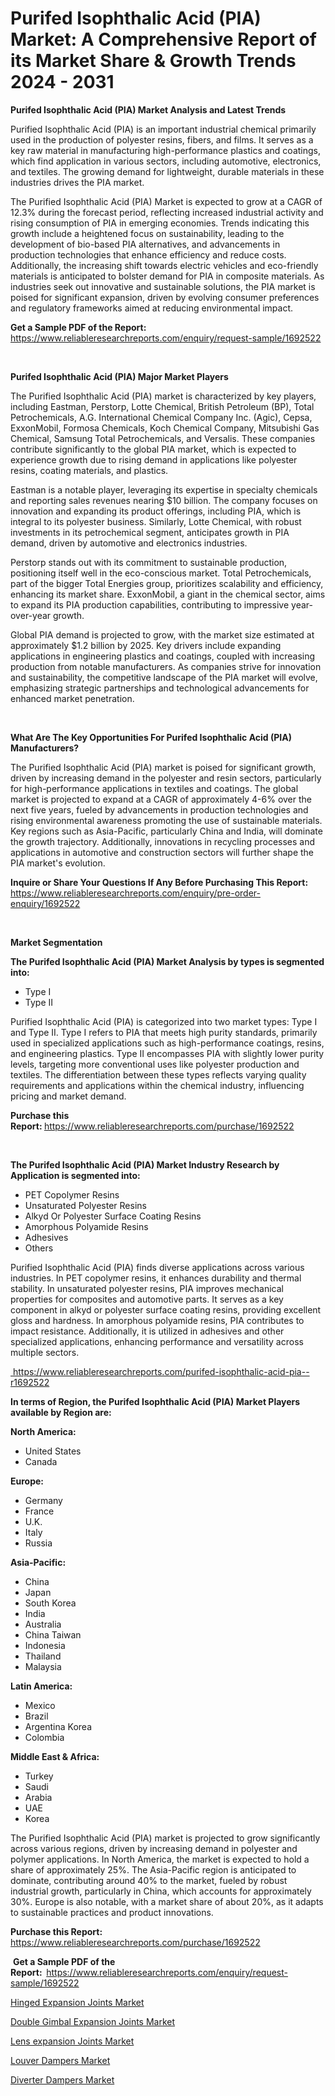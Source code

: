 <p><h1>Purifed Isophthalic Acid (PIA) Market: A Comprehensive Report of its Market Share & Growth Trends 2024 - 2031</h1></p><p><strong>Purifed Isophthalic Acid (PIA) Market Analysis and Latest Trends</strong></p>
<p><p>Purified Isophthalic Acid (PIA) is an important industrial chemical primarily used in the production of polyester resins, fibers, and films. It serves as a key raw material in manufacturing high-performance plastics and coatings, which find application in various sectors, including automotive, electronics, and textiles. The growing demand for lightweight, durable materials in these industries drives the PIA market.</p><p>The Purified Isophthalic Acid (PIA) Market is expected to grow at a CAGR of 12.3% during the forecast period, reflecting increased industrial activity and rising consumption of PIA in emerging economies. Trends indicating this growth include a heightened focus on sustainability, leading to the development of bio-based PIA alternatives, and advancements in production technologies that enhance efficiency and reduce costs. Additionally, the increasing shift towards electric vehicles and eco-friendly materials is anticipated to bolster demand for PIA in composite materials. As industries seek out innovative and sustainable solutions, the PIA market is poised for significant expansion, driven by evolving consumer preferences and regulatory frameworks aimed at reducing environmental impact.</p></p>
<p><strong>Get a Sample PDF of the Report:&nbsp;</strong> <a href="https://www.reliableresearchreports.com/enquiry/request-sample/1692522?utm_campaign=1563&utm_medium=2&utm_source=Github&utm_content=ia&utm_term=20102024&utm_id=purifed-isophthalic-acid-pia">https://www.reliableresearchreports.com/enquiry/request-sample/1692522</a></p>
<p>&nbsp;</p>
<p><strong>Purifed Isophthalic Acid (PIA) Major Market Players</strong></p>
<p><p>The Purified Isophthalic Acid (PIA) market is characterized by key players, including Eastman, Perstorp, Lotte Chemical, British Petroleum (BP), Total Petrochemicals, A.G. International Chemical Company Inc. (Agic), Cepsa, ExxonMobil, Formosa Chemicals, Koch Chemical Company, Mitsubishi Gas Chemical, Samsung Total Petrochemicals, and Versalis. These companies contribute significantly to the global PIA market, which is expected to experience growth due to rising demand in applications like polyester resins, coating materials, and plastics.</p><p>Eastman is a notable player, leveraging its expertise in specialty chemicals and reporting sales revenues nearing $10 billion. The company focuses on innovation and expanding its product offerings, including PIA, which is integral to its polyester business. Similarly, Lotte Chemical, with robust investments in its petrochemical segment, anticipates growth in PIA demand, driven by automotive and electronics industries.</p><p>Perstorp stands out with its commitment to sustainable production, positioning itself well in the eco-conscious market. Total Petrochemicals, part of the bigger Total Energies group, prioritizes scalability and efficiency, enhancing its market share. ExxonMobil, a giant in the chemical sector, aims to expand its PIA production capabilities, contributing to impressive year-over-year growth.</p><p>Global PIA demand is projected to grow, with the market size estimated at approximately $1.2 billion by 2025. Key drivers include expanding applications in engineering plastics and coatings, coupled with increasing production from notable manufacturers. As companies strive for innovation and sustainability, the competitive landscape of the PIA market will evolve, emphasizing strategic partnerships and technological advancements for enhanced market penetration.</p></p>
<p>&nbsp;</p>
<p><strong>What Are The Key Opportunities For Purifed Isophthalic Acid (PIA) Manufacturers?</strong></p>
<p><p>The Purified Isophthalic Acid (PIA) market is poised for significant growth, driven by increasing demand in the polyester and resin sectors, particularly for high-performance applications in textiles and coatings. The global market is projected to expand at a CAGR of approximately 4-6% over the next five years, fueled by advancements in production technologies and rising environmental awareness promoting the use of sustainable materials. Key regions such as Asia-Pacific, particularly China and India, will dominate the growth trajectory. Additionally, innovations in recycling processes and applications in automotive and construction sectors will further shape the PIA market's evolution.</p></p>
<p><strong>Inquire or Share Your Questions If Any Before Purchasing This Report:</strong> <a href="https://www.reliableresearchreports.com/enquiry/pre-order-enquiry/1692522?utm_campaign=1563&utm_medium=2&utm_source=Github&utm_content=ia&utm_term=20102024&utm_id=purifed-isophthalic-acid-pia">https://www.reliableresearchreports.com/enquiry/pre-order-enquiry/1692522</a></p>
<p>&nbsp;</p>
<p><strong>Market Segmentation</strong></p>
<p><strong>The Purifed Isophthalic Acid (PIA) Market Analysis by types is segmented into:</strong></p>
<p><ul><li>Type I</li><li>Type II</li></ul></p>
<p><p>Purified Isophthalic Acid (PIA) is categorized into two market types: Type I and Type II. Type I refers to PIA that meets high purity standards, primarily used in specialized applications such as high-performance coatings, resins, and engineering plastics. Type II encompasses PIA with slightly lower purity levels, targeting more conventional uses like polyester production and textiles. The differentiation between these types reflects varying quality requirements and applications within the chemical industry, influencing pricing and market demand.</p></p>
<p><strong>Purchase this Report:&nbsp;</strong><a href="https://www.reliableresearchreports.com/purchase/1692522?utm_campaign=1563&utm_medium=2&utm_source=Github&utm_content=ia&utm_term=20102024&utm_id=purifed-isophthalic-acid-pia">https://www.reliableresearchreports.com/purchase/1692522</a></p>
<p>&nbsp;</p>
<p><strong>The Purifed Isophthalic Acid (PIA) Market Industry Research by Application is segmented into:</strong></p>
<p><ul><li>PET Copolymer Resins</li><li>Unsaturated Polyester Resins</li><li>Alkyd Or Polyester Surface Coating Resins</li><li>Amorphous Polyamide Resins</li><li>Adhesives</li><li>Others</li></ul></p>
<p><p>Purified Isophthalic Acid (PIA) finds diverse applications across various industries. In PET copolymer resins, it enhances durability and thermal stability. In unsaturated polyester resins, PIA improves mechanical properties for composites and automotive parts. It serves as a key component in alkyd or polyester surface coating resins, providing excellent gloss and hardness. In amorphous polyamide resins, PIA contributes to impact resistance. Additionally, it is utilized in adhesives and other specialized applications, enhancing performance and versatility across multiple sectors.</p></p>
<p><a href="https://www.reliableresearchreports.com/purifed-isophthalic-acid-pia--r1692522?utm_campaign=1563&utm_medium=2&utm_source=Github&utm_content=ia&utm_term=20102024&utm_id=purifed-isophthalic-acid-pia">&nbsp;https://www.reliableresearchreports.com/purifed-isophthalic-acid-pia--r1692522</a></p>
<p><strong>In terms of Region, the Purifed Isophthalic Acid (PIA) Market Players available by Region are:</strong></p>
<p>
    <p> <strong> North America: </strong>
        <ul>
            <li>United States</li>
            <li>Canada</li>
        </ul>
        </p> 
    <p> <strong> Europe: </strong>
        <ul>
            <li>Germany</li>
            <li>France</li>
            <li>U.K.</li>
            <li>Italy</li>
            <li>Russia</li>
        </ul>
        </p> 
    <p> <strong> Asia-Pacific: </strong>
        <ul>
            <li>China</li>
            <li>Japan</li>
            <li>South Korea</li>
            <li>India</li>
            <li>Australia</li>
            <li>China Taiwan</li>
            <li>Indonesia</li>
            <li>Thailand</li>
            <li>Malaysia</li>
        </ul>
        </p> 
    <p> <strong> Latin America: </strong>
        <ul>
            <li>Mexico</li>
            <li>Brazil</li>
            <li>Argentina Korea</li>
            <li>Colombia</li>
        </ul>
        </p> 
    <p> <strong> Middle East & Africa: </strong>
        <ul>
            <li>Turkey</li>
            <li>Saudi</li>
            <li>Arabia</li>
            <li>UAE</li>
            <li>Korea</li>
        </ul>
    </p>
    </p>
<p><p>The Purified Isophthalic Acid (PIA) market is projected to grow significantly across various regions, driven by increasing demand in polyester and polymer applications. In North America, the market is expected to hold a share of approximately 25%. The Asia-Pacific region is anticipated to dominate, contributing around 40% to the market, fueled by robust industrial growth, particularly in China, which accounts for approximately 30%. Europe is also notable, with a market share of about 20%, as it adapts to sustainable practices and product innovations.</p></p>
<p><strong>Purchase this Report: </strong><a href="https://www.reliableresearchreports.com/purchase/1692522?utm_campaign=1563&utm_medium=2&utm_source=Github&utm_content=ia&utm_term=20102024&utm_id=purifed-isophthalic-acid-pia">https://www.reliableresearchreports.com/purchase/1692522</a></p>
<p>&nbsp;<strong>Get a Sample PDF of the Report:&nbsp;&nbsp;</strong><a href="https://www.reliableresearchreports.com/enquiry/request-sample/1692522?utm_campaign=1563&utm_medium=2&utm_source=Github&utm_content=ia&utm_term=20102024&utm_id=purifed-isophthalic-acid-pia">https://www.reliableresearchreports.com/enquiry/request-sample/1692522</a></p>
<p><strong></strong></p>
<p><p><a href="https://www.linkedin.com/pulse/hinged-expansion-joints-market-trends-detailed-study-its-segmentation-w8odc?utm_campaign=1563&utm_medium=2&utm_source=Github&utm_content=ia&utm_term=20102024&utm_id=purifed-isophthalic-acid-pia">Hinged Expansion Joints Market</a></p><p><a href="https://www.linkedin.com/pulse/charting-future-comprehensive-analysis-global-double-gimbal-expansion-o8uxc?utm_campaign=1563&utm_medium=2&utm_source=Github&utm_content=ia&utm_term=20102024&utm_id=purifed-isophthalic-acid-pia">Double Gimbal Expansion Joints Market</a></p><p><a href="https://www.linkedin.com/pulse/consumer-behavior-shifts-lens-expansion-joints-market-demand-l2cdc?utm_campaign=1563&utm_medium=2&utm_source=Github&utm_content=ia&utm_term=20102024&utm_id=purifed-isophthalic-acid-pia">Lens expansion Joints Market</a></p><p><a href="https://www.linkedin.com/pulse/louver-dampers-market-revolution-size-share-emerging-trends-2024-c8ouc?utm_campaign=1563&utm_medium=2&utm_source=Github&utm_content=ia&utm_term=20102024&utm_id=purifed-isophthalic-acid-pia">Louver Dampers Market</a></p><p><a href="https://www.linkedin.com/pulse/evaluating-diverter-dampers-market-trends-growth-opportunities-cexec?utm_campaign=1563&utm_medium=2&utm_source=Github&utm_content=ia&utm_term=20102024&utm_id=purifed-isophthalic-acid-pia">Diverter Dampers Market</a></p></p>